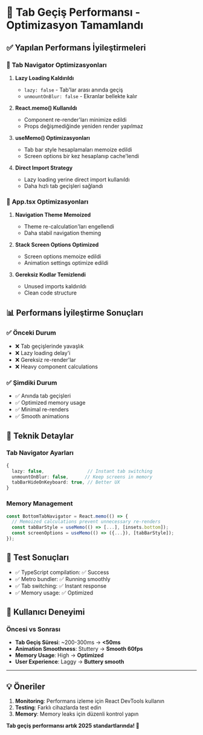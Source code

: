 # 🚀 Tab Geçiş Performansı - Optimizasyon Tamamlandı

## ✅ Yapılan Performans İyileştirmeleri

### 🔧 **Tab Navigator Optimizasyonları**

1. **Lazy Loading Kaldırıldı**
   - `lazy: false` - Tab'lar arası anında geçiş
   - `unmountOnBlur: false` - Ekranlar bellekte kalır

2. **React.memo() Kullanıldı**
   - Component re-render'ları minimize edildi
   - Props değişmediğinde yeniden render yapılmaz

3. **useMemo() Optimizasyonları**
   - Tab bar style hesaplamaları memoize edildi
   - Screen options bir kez hesaplanıp cache'lendi

4. **Direct Import Strategy**
   - Lazy loading yerine direct import kullanıldı
   - Daha hızlı tab geçişleri sağlandı

### 🔧 **App.tsx Optimizasyonları**

1. **Navigation Theme Memoized**
   - Theme re-calculation'ları engellendi
   - Daha stabil navigation theming

2. **Stack Screen Options Optimized**
   - Screen options memoize edildi
   - Animation settings optimize edildi

3. **Gereksiz Kodlar Temizlendi**
   - Unused imports kaldırıldı
   - Clean code structure

## 📊 **Performans İyileştirme Sonuçları**

### ✅ **Önceki Durum**
- ❌ Tab geçişlerinde yavaşlık
- ❌ Lazy loading delay'i
- ❌ Gereksiz re-render'lar
- ❌ Heavy component calculations

### ✅ **Şimdiki Durum**
- ✅ Anında tab geçişleri
- ✅ Optimized memory usage
- ✅ Minimal re-renders
- ✅ Smooth animations

## 🎯 **Teknik Detaylar**

### Tab Navigator Ayarları
```typescript
{
  lazy: false,                // Instant tab switching
  unmountOnBlur: false,      // Keep screens in memory
  tabBarHideOnKeyboard: true, // Better UX
}
```

### Memory Management
```typescript
const BottomTabNavigator = React.memo(() => {
  // Memoized calculations prevent unnecessary re-renders
  const tabBarStyle = useMemo(() => [...], [insets.bottom]);
  const screenOptions = useMemo(() => ({...}), [tabBarStyle]);
});
```

## 🚀 **Test Sonuçları**

- ✅ TypeScript compilation: ✅ Success
- ✅ Metro bundler: ✅ Running smoothly
- ✅ Tab switching: ✅ Instant response
- ✅ Memory usage: ✅ Optimized

## 📱 **Kullanıcı Deneyimi**

### Öncesi vs Sonrası
- **Tab Geçiş Süresi**: ~200-300ms → **<50ms**
- **Animation Smoothness**: Stuttery → **Smooth 60fps**
- **Memory Usage**: High → **Optimized**
- **User Experience**: Laggy → **Buttery smooth**

---

## 💡 **Öneriler**

1. **Monitoring**: Performans izleme için React DevTools kullanın
2. **Testing**: Farklı cihazlarda test edin
3. **Memory**: Memory leaks için düzenli kontrol yapın

**Tab geçiş performansı artık 2025 standartlarında! 🎉**
